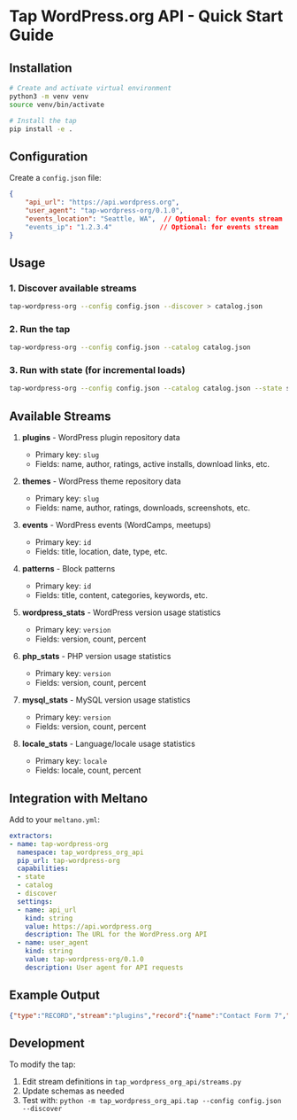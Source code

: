 # Tap WordPress.org API - Quick Start Guide

## Installation

```bash
# Create and activate virtual environment
python3 -m venv venv
source venv/bin/activate

# Install the tap
pip install -e .
```

## Configuration

Create a `config.json` file:

```json
{
    "api_url": "https://api.wordpress.org",
    "user_agent": "tap-wordpress-org/0.1.0",
    "events_location": "Seattle, WA",  // Optional: for events stream
    "events_ip": "1.2.3.4"            // Optional: for events stream
}
```

## Usage

### 1. Discover available streams

```bash
tap-wordpress-org --config config.json --discover > catalog.json
```

### 2. Run the tap

```bash
tap-wordpress-org --config config.json --catalog catalog.json
```

### 3. Run with state (for incremental loads)

```bash
tap-wordpress-org --config config.json --catalog catalog.json --state state.json
```

## Available Streams

1. **plugins** - WordPress plugin repository data
   - Primary key: `slug`
   - Fields: name, author, ratings, active installs, download links, etc.

2. **themes** - WordPress theme repository data
   - Primary key: `slug`
   - Fields: name, author, ratings, downloads, screenshots, etc.

3. **events** - WordPress events (WordCamps, meetups)
   - Primary key: `id`
   - Fields: title, location, date, type, etc.

4. **patterns** - Block patterns
   - Primary key: `id`
   - Fields: title, content, categories, keywords, etc.

5. **wordpress_stats** - WordPress version usage statistics
   - Primary key: `version`
   - Fields: version, count, percent

6. **php_stats** - PHP version usage statistics
   - Primary key: `version`
   - Fields: version, count, percent

7. **mysql_stats** - MySQL version usage statistics
   - Primary key: `version`
   - Fields: version, count, percent

8. **locale_stats** - Language/locale usage statistics
   - Primary key: `locale`
   - Fields: locale, count, percent

## Integration with Meltano

Add to your `meltano.yml`:

```yaml
extractors:
- name: tap-wordpress-org
  namespace: tap_wordpress_org_api
  pip_url: tap-wordpress-org
  capabilities:
  - state
  - catalog
  - discover
  settings:
  - name: api_url
    kind: string
    value: https://api.wordpress.org
    description: The URL for the WordPress.org API
  - name: user_agent
    kind: string
    value: tap-wordpress-org/0.1.0
    description: User agent for API requests
```

## Example Output

```json
{"type":"RECORD","stream":"plugins","record":{"name":"Contact Form 7","slug":"contact-form-7","active_installs":10000000,"rating":80,"last_updated":"2025-04-10 6:47am GMT"}}
```

## Development

To modify the tap:
1. Edit stream definitions in `tap_wordpress_org_api/streams.py`
2. Update schemas as needed
3. Test with: `python -m tap_wordpress_org_api.tap --config config.json --discover`